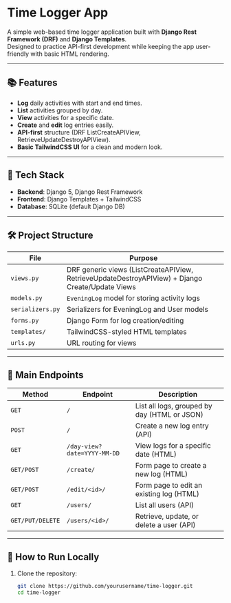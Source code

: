 # Time Logger App

A simple web-based time logger application built with **Django Rest Framework (DRF)** and **Django Templates**.  
Designed to practice API-first development while keeping the app user-friendly with basic HTML rendering.

---

## 📚 Features

- **Log** daily activities with start and end times.
- **List** activities grouped by day.
- **View** activities for a specific date.
- **Create** and **edit** log entries easily.
- **API-first** structure (DRF ListCreateAPIView, RetrieveUpdateDestroyAPIView).
- **Basic TailwindCSS UI** for a clean and modern look.

---

## 🚀 Tech Stack

- **Backend**: Django 5, Django Rest Framework
- **Frontend**: Django Templates + TailwindCSS
- **Database**: SQLite (default Django DB)

---

## 🛠️ Project Structure

| File | Purpose |
|-----|---------|
| `views.py` | DRF generic views (ListCreateAPIView, RetrieveUpdateDestroyAPIView) + Django Create/Update Views |
| `models.py` | `EveningLog` model for storing activity logs |
| `serializers.py` | Serializers for EveningLog and User models |
| `forms.py` | Django Form for log creation/editing |
| `templates/` | TailwindCSS-styled HTML templates |
| `urls.py` | URL routing for views |

---

## 📄 Main Endpoints

| Method | Endpoint | Description |
|--------|----------|-------------|
| `GET` | `/` | List all logs, grouped by day (HTML or JSON) |
| `POST` | `/` | Create a new log entry (API) |
| `GET` | `/day-view?date=YYYY-MM-DD` | View logs for a specific date (HTML) |
| `GET/POST` | `/create/` | Form page to create a new log (HTML) |
| `GET/POST` | `/edit/<id>/` | Form page to edit an existing log (HTML) |
| `GET` | `/users/` | List all users (API) |
| `GET/PUT/DELETE` | `/users/<id>/` | Retrieve, update, or delete a user (API) |

---

## 🧪 How to Run Locally

1. Clone the repository:
   ```bash
   git clone https://github.com/yourusername/time-logger.git
   cd time-logger

